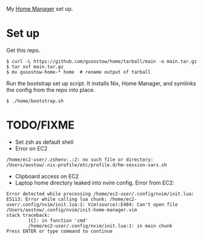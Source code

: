 My [Home Manager](https://nixos.wiki/wiki/Home_Manager) set up.

# Set up

Get this repo.
```
$ curl -L https://github.com/gusostow/home/tarball/main -o main.tar.gz
$ tar xvf main.tar.gz
$ mv gusostow-home-* home  # rename output of tarball
```
Run the bootstrap set up script. It installs Nix, Home Manager, and symlinks the config from the repo into place.
```
$ ./home/bootstrap.sh
```

# TODO/FIXME

- Set zsh as default shell
- Error on EC2
```
/home/ec2-user/.zshenv:.:2: no such file or directory: /Users/aostow/.nix-profile/etc/profile.d/hm-session-vars.sh
```
- Clipboard access on EC2
- Laptop home directory leaked into nvim config. Error from EC2:
```
Error detected while processing /home/ec2-user/.config/nvim/init.lua:
E5113: Error while calling lua chunk: /home/ec2-user/.config/nvim/init.lua:1: Vim(source):E484: Can't open file /Users/aostow/.config/nvim/init-home-manager.vim
stack traceback:
        [C]: in function 'cmd'
        /home/ec2-user/.config/nvim/init.lua:1: in main chunk
Press ENTER or type command to continue
```
